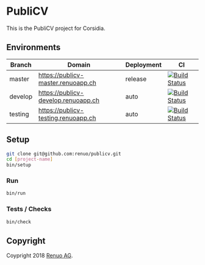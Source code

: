 # PubliCV

This is the PubliCV project for Corsidia.

## Environments

| Branch  | Domain                              | Deployment | CI                                      |
| ------- | ----------------------------------- | ---------- | --------------------------------------- |
| master  | https://publicv-master.renuoapp.ch  | release    | [![Build Status](https://semaphoreci.com/api/v1/projects/bb5125b5-4ab3-4dbd-916d-d1f4d5e40d88/2263178/badge.svg)](https://semaphoreci.com/renuo/publicv)  |
| develop | https://publicv-develop.renuoapp.ch | auto       | [![Build Status](https://semaphoreci.com/api/v1/projects/bb5125b5-4ab3-4dbd-916d-d1f4d5e40d88/2263178/badge.svg)](https://semaphoreci.com/renuo/publicv) |
| testing | https://publicv-testing.renuoapp.ch | auto       | [![Build Status](https://semaphoreci.com/api/v1/projects/bb5125b5-4ab3-4dbd-916d-d1f4d5e40d88/2263178/badge.svg)](https://semaphoreci.com/renuo/publicv) |

## Setup

```sh
git clone git@github.com:renuo/publicv.git
cd [project-name]
bin/setup
```

### Run

```sh
bin/run
```

### Tests / Checks

```sh
bin/check
```

## Copyright

Coypright 2018 [Renuo AG](https://www.renuo.ch/).
